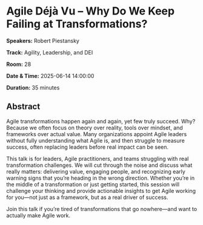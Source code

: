 # Agile Déjà Vu – Why Do We Keep Failing at Transformations?

**Speakers:** Robert Piestansky
                    
**Track:** Agility, Leadership, and DEI
                    
**Room:** 28
                    
**Date & Time:** 2025-06-14 14:00:00
                    
**Duration:** 35 minutes
                    
## Abstract
                    
Agile transformations happen again and again, yet few truly succeed. Why? Because we often focus on theory over reality, tools over mindset, and frameworks over actual value. Many organizations appoint Agile leaders without fully understanding what Agile is, and then struggle to measure success, often replacing leaders before real impact can be seen.

This talk is for leaders, Agile practitioners, and teams struggling with real transformation challenges. We will cut through the noise and discuss what really matters: delivering value, engaging people, and recognizing early warning signs that you’re heading in the wrong direction. Whether you’re in the middle of a transformation or just getting started, this session will challenge your thinking and provide actionable insights to get Agile working for you—not just as a framework, but as a real driver of success.

Join this talk if you’re tired of transformations that go nowhere—and want to actually make Agile work.
